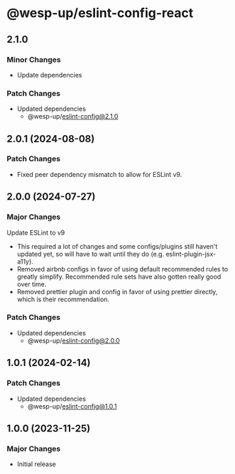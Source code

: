 # @wesp-up/eslint-config-react

## 2.1.0

### Minor Changes

- Update dependencies

### Patch Changes

- Updated dependencies
  - @wesp-up/eslint-config@2.1.0

## 2.0.1 (2024-08-08)

### Patch Changes

- Fixed peer dependency mismatch to allow for ESLint v9.

## 2.0.0 (2024-07-27)

### Major Changes

Update ESLint to v9

- This required a lot of changes and some configs/plugins still haven't updated yet, so will have to wait until they do (e.g. eslint-plugin-jsx-a11y).
- Removed airbnb configs in favor of using default recommended rules to greatly simplify. Recommended rule sets have also gotten really good over time.
- Removed prettier plugin and config in favor of using prettier directly, which is their recommendation.

### Patch Changes

- Updated dependencies
  - @wesp-up/eslint-config@2.0.0

## 1.0.1 (2024-02-14)

### Patch Changes

- Updated dependencies
  - @wesp-up/eslint-config@1.0.1

## 1.0.0 (2023-11-25)

### Major Changes

- Initial release
